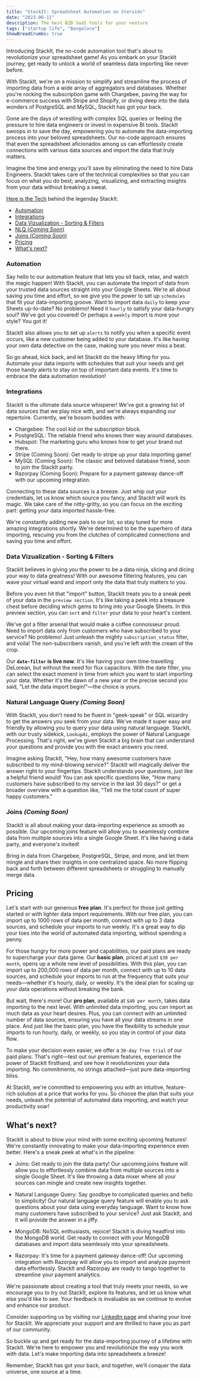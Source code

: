 ```yaml
---
title: "StackIt: Spreadsheet Automation on Steroids"
date: "2023-06-11"
description: The best B2B SaaS tools for your venture
tags: ["startup life", "Bangalore"]
ShowBreadCrumbs: true 
---
```

Introducing StackIt, the no-code automation tool that's about to revolutionize your spreadsheet game! As you embark on your StackIt journey, get ready to unlock a world of seamless data importing like never before.

With StackIt, we're on a mission to simplify and streamline the process of importing data from a wide array of aggregators and databases. Whether you're rocking the subscription game with Chargebee, paving the way for e-commerce success with Stripe and Shopify, or diving deep into the data wonders of PostgreSQL and MySQL, StackIt has got your back.

Gone are the days of wrestling with complex SQL queries or feeling the pressure to hire data engineers or invest in expensive BI tools. StackIt swoops in to save the day, empowering you to automate the data-importing process into your beloved spreadsheets. Our no-code approach ensures that even the spreadsheet aficionados among us can effortlessly create connections with various data sources and import the data that truly matters.

Imagine the time and energy you'll save by eliminating the need to hire Data Engineers. StackIt takes care of the technical complexities so that you can focus on what you do best; analyzing, visualizing, and extracting insights from your data without breaking a sweat.

[Here is the Tech](/blog/stackit.tech.html) behind the legenday StackIt.

- [Automation](#automation)
- [Integrations](#integrations)
- [Data Vizualization - Sorting & Filters](#data-vizualization-sorting-filters)
- [NLQ (*Coming Soon*)](#natural-language-query-coming-soon)
- [Joins (*Coming Soon*)](#joins-coming-soon)
- [Pricing](#pricing)
- [What's next?](#whats-next)

### Automation

Say hello to our automation feature that lets you sit back, relax, and watch the magic happen! With StackIt, you can automate the import of data from your trusted data sources straight into your Google Sheets. We're all about saving you time and effort, so we give you the power to set up `schedules` that fit your data-importing groove. Want to import data `daily` to keep your Sheets up-to-date? No problemo! Need it `hourly` to satisfy your data-hungry soul? We've got you covered! Or perhaps a `weekly` import is more your style? You got it!

StackIt also allows you to set up `alerts` to notify you when a specific event occurs, like a new customer being added to your database. It's like having your own data detective on the case, making sure you never miss a beat.

So go ahead, kick back, and let StackIt do the heavy lifting for you. Automate your data imports with schedules that suit your needs and get those handy alerts to stay on top of important data events. It's time to embrace the data automation revolution!

### Integrations

StackIt is the ultimate data source whisperer! We've got a growing list of data sources that we play nice with, and we're always expanding our repertoire. Currently, we're bosom buddies with:

- Chargebee: The cool kid on the subscription block.
- PostgreSQL: The reliable friend who knows their way around databases.
- Hubspot: The marketing guru who knows how to get your brand out there.
- Stripe (Coming Soon): Get ready to stripe up your data importing game!
- MySQL (Coming Soon): The classic and beloved database friend, soon to join the StackIt party.
- Razorpay (Coming Soon): Prepare for a payment gateway dance-off with our upcoming integration.

Connecting to these data sources is a breeze. Just whip out your credentials, let us know which source you fancy, and StackIt will work its magic. We take care of the nitty-gritty, so you can focus on the exciting part: getting your data imported hassle-free.

We're constantly adding new pals to our list, so stay tuned for more amazing integrations shortly. We're determined to be the superhero of data importing, rescuing you from the clutches of complicated connections and saving you time and effort.

### Data Vizualization - Sorting & Filters

StackIt believes in giving you the power to be a data ninja, slicing and dicing your way to data greatness! With our awesome filtering features, you can wave your virtual wand and import only the data that truly matters to you.

Before you even hit that "import" button, StackIt treats you to a sneak peek of your data in the `preview section`. It's like taking a peek into a treasure chest before deciding which gems to bring into your Google Sheets. In this preview section, you can `sort` and `filter` your data to your heart's content.

We've got a filter arsenal that would make a coffee connoisseur proud. Need to import data only from customers who have subscribed to your service? No problemo! Just unleash the mighty `subscription_status` filter, and voila! The non-subscribers vanish, and you're left with the cream of the crop.

Our **`date-filter` is live now**. It's like having your own time-travelling DeLorean, but without the need for flux capacitors. With the date filter, you can select the exact moment in time from which you want to start importing your data. Whether it's the dawn of a new year or the precise second you said, "Let the data import begin!"—the choice is yours.

### Natural Language Query *(Coming Soon)*

With StackIt, you don't need to be fluent in "geek-speak" or SQL wizardry to get the answers you seek from your data. We've made it super easy and friendly by allowing you to query your data using natural language. StackIt, with our trusty sidekick, `LookupAi`, employs the power of Natural Language Processing. That's right, we've given StackIt a big brain that can understand your questions and provide you with the exact answers you need.

Imagine asking StackIt, "Hey, how many awesome customers have subscribed to my mind-blowing service?" StackIt will magically deliver the answer right to your fingertips. StackIt understands your questions, just like a helpful friend would! You can ask specific questions like, "How many customers have subscribed to my service in the last 30 days?" or get a broader overview with a question like, "Tell me the total count of super happy customers."

### Joins *(Coming Soon)*

StackIt is all about making your data-importing experience as smooth as possible. Our upcoming joins feature will allow you to seamlessly combine data from multiple sources into a single Google Sheet. It's like having a data party, and everyone's invited!

Bring in data from Chargebee, PostgreSQL, Stripe, and more, and let them mingle and share their insights in one centralized space. No more flipping back and forth between different spreadsheets or struggling to manually merge data.

## Pricing

Let's start with our generous **free plan**. It's perfect for those just getting started or with lighter data import requirements. With our free plan, you can import up to 1000 rows of data per month, connect with up to 3 data sources, and schedule your imports to run weekly. It's a great way to dip your toes into the world of automated data importing, without spending a penny.

For those hungry for more power and capabilities, our paid plans are ready to supercharge your data game. Our **basic plan**, priced at just `$30 per month`, opens up a whole new level of possibilities. With this plan, you can import up to 200,000 rows of data per month, connect with up to 10 data sources, and schedule your imports to run at the frequency that suits your needs—whether it's hourly, daily, or weekly. It's the ideal plan for scaling up your data operations without breaking the bank.

But wait, there's more! Our **pro plan**, available at `$40 per month`, takes data importing to the next level. With unlimited data importing, you can import as much data as your heart desires. Plus, you can connect with an unlimited number of data sources, ensuring you have all your data streams in one place. And just like the basic plan, you have the flexibility to schedule your imports to run hourly, daily, or weekly, so you stay in control of your data flow.

To make your decision even easier, we offer a `30-day free trial` of our paid plans. That's right—test out our premium features, experience the power of StackIt firsthand, and see how it revolutionizes your data importing. No commitments, no strings attached—just pure data-importing bliss.

At StackIt, we're committed to empowering you with an intuitive, feature-rich solution at a price that works for you. So choose the plan that suits your needs, unleash the potential of automated data importing, and watch your productivity soar!

## What's next?

StackIt is about to blow your mind with some exciting upcoming features! We're constantly innovating to make your data-importing experience even better. Here's a sneak peek at what's in the pipeline:

- Joins: Get ready to join the data party! Our upcoming joins feature will allow you to effortlessly combine data from multiple sources into a single Google Sheet. It's like throwing a data mixer where all your sources can mingle and create new insights together.

- Natural Language Query: Say goodbye to complicated queries and hello to simplicity! Our natural language query feature will enable you to ask questions about your data using everyday language. Want to know how many customers have subscribed to your service? Just ask StackIt, and it will provide the answer in a jiffy.

- MongoDB: NoSQL enthusiasts, rejoice! StackIt is diving headfirst into the MongoDB world. Get ready to connect with your MongoDB databases and import data seamlessly into your spreadsheets.

- Razorpay: It's time for a payment gateway dance-off! Our upcoming integration with Razorpay will allow you to import and analyze payment data effortlessly. StackIt and Razorpay are ready to tango together to streamline your payment analytics.

We're passionate about creating a tool that truly meets your needs, so we encourage you to try out StackIt, explore its features, and let us know what else you'd like to see. Your feedback is invaluable as we continue to evolve and enhance our product.

Consider supporting us by visiting our [LinkedIn page](https://www.linkedin.com/company/nowstackit/) and sharing your love for StackIt. We appreciate your support and are thrilled to have you as part of our community.

So buckle up and get ready for the data-importing journey of a lifetime with StackIt. We're here to empower you and revolutionize the way you work with data. Let's make importing data into spreadsheets a breeze!

Remember, StackIt has got your back, and together, we'll conquer the data universe, one source at a time.
